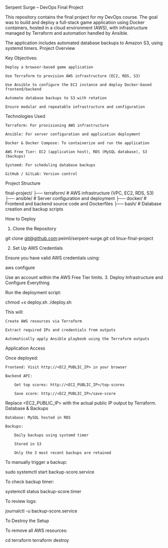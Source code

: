 Serpent Surge – DevOps Final Project

This repository contains the final project for my DevOps course. The goal was to build and deploy a full-stack game application using Docker containers, hosted in a cloud environment (AWS), with infrastructure managed by Terraform and automation handled by Ansible.

The application includes automated database backups to Amazon S3, using systemd timers.
Project Overview

Key Objectives:

    Deploy a browser-based game application

    Use Terraform to provision AWS infrastructure (EC2, RDS, S3)

    Use Ansible to configure the EC2 instance and deploy Docker-based frontend/backend

    Automate database backups to S3 with rotation

    Ensure modular and repeatable infrastructure and configuration

Technologies Used

    Terraform: For provisioning AWS infrastructure

    Ansible: For server configuration and application deployment

    Docker & Docker Compose: To containerize and run the application

    AWS Free Tier: EC2 (application host), RDS (MySQL database), S3 (backups)

    Systemd: For scheduling database backups

    GitHub / GitLab: Version control

Project Structure

final-project/
├── terraform/     # AWS infrastructure (VPC, EC2, RDS, S3)
├── ansible/       # Server configuration and deployment
├── docker/        # Frontend and backend source code and Dockerfiles
├── bash/          # Database creation and backup scripts

How to Deploy
1. Clone the Repository

git clone git@github.com:peimli/serpent-surge.git
cd linux-final-project

2. Set Up AWS Credentials

Ensure you have valid AWS credentials using:

aws configure

Use an account within the AWS Free Tier limits.
3. Deploy Infrastructure and Configure Everything

Run the deployment script:

chmod +x deploy.sh
./deploy.sh

This will:

    Create AWS resources via Terraform

    Extract required IPs and credentials from outputs

    Automatically apply Ansible playbook using the Terraform outputs

Application Access

Once deployed:

    Frontend: Visit http://<EC2_PUBLIC_IP> in your browser

    Backend API:

        Get top scores: http://<EC2_PUBLIC_IP>/top-scores

        Save score: http://<EC2_PUBLIC_IP>/save-score

Replace <EC2_PUBLIC_IP> with the actual public IP output by Terraform.
Database & Backups

    Database: MySQL hosted in RDS

    Backups:

        Daily backups using systemd timer

        Stored in S3

        Only the 3 most recent backups are retained

To manually trigger a backup:

sudo systemctl start backup-score.service

To check backup timer:

systemctl status backup-score.timer

To review logs:

journalctl -u backup-score.service

To Destroy the Setup

To remove all AWS resources:

cd terraform
terraform destroy

